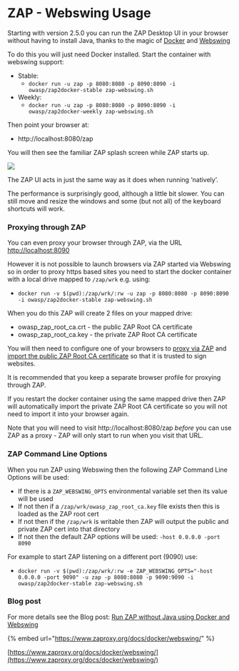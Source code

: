 # ZAP - Webswing Usage

Starting with version 2.5.0 you can run the ZAP Desktop UI in your browser without having to install Java, thanks to the magic of [Docker](https://www.docker.com/) and [Webswing](https://www.webswing.org/)

To do this you will just need Docker installed. Start the container with webswing support:

* Stable:
  * `docker run -u zap -p 8080:8080 -p 8090:8090 -i owasp/zap2docker-stable zap-webswing.sh`
* Weekly:
  * `docker run -u zap -p 8080:8080 -p 8090:8090 -i owasp/zap2docker-weekly zap-webswing.sh`

Then point your browser at:

* http://localhost:8080/zap

You will then see the familiar ZAP splash screen while ZAP starts up.

![](https://www.zaproxy.org/img/docs/docker/ZAP-webswing.png)

The ZAP UI acts in just the same way as it does when running ‘natively’.

The performance is surprisingly good, although a little bit slower. You can still move and resize the windows and some \(but not all\) of the keyboard shortcuts will work.

### Proxying through ZAP <a id="proxying-through-zap"></a>

You can even proxy your browser through ZAP, via the URL [http://localhost:8090](http://localhost:8090/)

However it is not possible to launch browsers via ZAP started via Webswing so in order to proxy https based sites you need to start the docker container with a local drive mapped to `/zap/wrk` e.g. using:

* `docker run -v $(pwd):/zap/wrk/:rw -u zap -p 8080:8080 -p 8090:8090 -i owasp/zap2docker-stable zap-webswing.sh`

When you do this ZAP will create 2 files on your mapped drive:

* owasp\_zap\_root\_ca.crt - the public ZAP Root CA certificate
* owasp\_zap\_root\_ca.key - the private ZAP Root CA certificate

You will then need to configure one of your browsers to [proxy via ZAP](https://www.zaproxy.org/docs/desktop/start/proxies/) and [import the public ZAP Root CA certificate](https://www.zaproxy.org/docs/desktop/ui/dialogs/options/dynsslcert/#install) so that it is trusted to sign websites.

It is recommended that you keep a separate browser profile for proxying through ZAP.

If you restart the docker container using the same mapped drive then ZAP will automatically import the private ZAP Root CA certificate so you will not need to import it into your browser again.

Note that you will need to visit http://localhost:8080/zap _before_ you can use ZAP as a proxy - ZAP will only start to run when you visit that URL.

### ZAP Command Line Options <a id="zap-command-line-options"></a>

When you run ZAP using Webswing then the following ZAP Command Line Options will be used:

* If there is a `ZAP_WEBSWING_OPTS` environmental variable set then its value will be used
* If not then if a `/zap/wrk/owasp_zap_root_ca.key` file exists then this is loaded as the ZAP root cert
* If not then if the `/zap/wrk` is writable then ZAP will output the public and private ZAP cert into that directory
* If not then the default ZAP options will be used: `-host 0.0.0.0 -port 8090`

For example to start ZAP listening on a different port \(9090\) use:

* `docker run -v $(pwd):/zap/wrk/:rw -e ZAP_WEBSWING_OPTS="-host 0.0.0.0 -port 9090" -u zap -p 8080:8080 -p 9090:9090 -i owasp/zap2docker-stable zap-webswing.sh`

### Blog post <a id="blog-post"></a>

For more details see the Blog post: [Run ZAP without Java using Docker and Webswing](https://www.zaproxy.org/blog/2021-02-03-run-zap-without-java-using-docker-and-webswing/)

{% embed url="https://www.zaproxy.org/docs/docker/webswing/" %}



[https://www.zaproxy.org/docs/docker/webswing/](https://www.zaproxy.org/docs/docker/webswing/)

